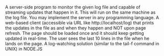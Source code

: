 A server-side program to monitor the given log file and capable of streaming updates that happen in it. This will run on the same machine as the log file. You may implement the server in any programming language.
A web-based client (accessible via URL like http://localhost/log) that prints the updates in the file as and when they happen and NOT upon page refresh. The page should be loaded once and it should keep getting updated in real-time. The user sees the last 10 lines in the file when he lands on the page.
A log-watching solution (similar to the tail-f command in UNIX) in NODE.JS
